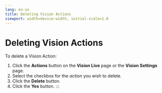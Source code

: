 ```yaml
---
lang: en-us
title: Deleting Vision Actions
viewport: width=device-width, initial-scale=1.0
---
```


#  Deleting Vision Actions

To delete a Vision Action:

1.  Click the **Actions** button on the **Vision Live** page or the
    **Vision Settings** page.
2.  Select the checkbox for the *action* you wish to delete.
3.  Click the **Delete** button.
4.  Click the **Yes** button.
:::

 

